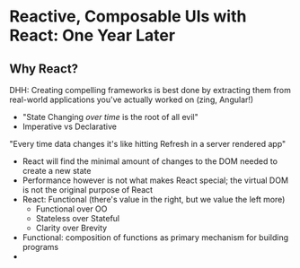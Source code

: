 # Reactive, Composable UIs with React: One Year Later

## Why React?
DHH: Creating compelling frameworks is best done by extracting them from real-world applications you've actually worked on (zing, Angular!)

* "State Changing *over time* is the root of all evil"
* Imperative vs Declarative

"Every time data changes it's like hitting Refresh in a server rendered app"

* React will find the minimal amount of changes to the DOM needed to create a new state
* Performance however is not what makes React special; the virtual DOM is not the original purpose of React
* React: Functional (there's value in the right, but we value the left more)
	* Functional over OO
	* Stateless over Stateful
	* Clarity over Brevity
* Functional: composition of functions as primary mechanism for building programs
* 